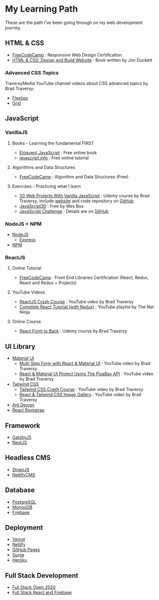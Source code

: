 # My Learning Path

These are the path I've been going through on my web development journey.

## HTML & CSS

* [FreeCodeCamp](https://www.freecodecamp.org/learn) : Responsive Web Design Certification
* [HTML & CSS: Design and Build Website](https://www.amazon.com/HTML-CSS-Design-Build-Websites/dp/1118008189/ref=sr_1_2?dchild=1&keywords=HTML+%26+CSS&qid=1594802336&s=books&sr=1-2) : Book written by Jon Duckett

### Advanced CSS Topics

TraversyMedia YouTube channel videos about CSS advanced topics by Brad Traversy:

* [Flexbox](https://www.youtube.com/watch?v=JJSoEo8JSnc)
* [Grid](https://www.youtube.com/watch?v=jV8B24rSN5o)

## JavaScript

### VanillaJS

1. Books - Learning the fundamental FIRST
    * [Eloquent JavaScript](https://eloquentjavascript.net/) : Free online book
    * [javascript.info](https://javascript.info/) : Free online tutorial

2. Algorithms and Data Structures
    * [FreeCodeCamp](https://www.freecodecamp.org/learn) : Algorithm and Data Structures (Free)

3. Exercises - Practicing what I learn
    * [20 Web Projects With Vanilla JavaScript](https://www.udemy.com/course/web-projects-with-vanilla-javascript/) : Udemy course by Brad Traversy, include [website](https://vanillawebprojects.com/) and code repository on [GitHub](https://github.com/bradtraversy/vanillawebprojects)
    * [JavaScript30](https://javascript30.com/) : Free by Wes Bos
    * [JavaScript Challenge](https://dev.to/asabeneh/30-days-of-javascript-challenge-56kd) : Details are on [GitHub](https://github.com/Asabeneh/30DaysOfJavaScript)

### NodeJS + NPM

* [NodeJS](https://nodejs.org/en/docs/)
  * [Express](http://expressjs.com/)
* [NPM](https://docs.npmjs.com/)

### ReactJS

1. Online Tutorial
    * [FreeCodeCamp](https://www.freecodecamp.org/learn) : Front End Libraries Certification (React, Redux, React and Redux + Projects)

2. YouTube Videos
    * [ReactJS Crash Course](https://www.youtube.com/watch?v=sBws8MSXN7A) : YouTube video by Brad Traversy
    * [Complete React Tutorial (with Redux)](https://www.youtube.com/playlist?list=PL4cUxeGkcC9ij8CfkAY2RAGb-tmkNwQHG) : YouTube playlist by The Net Ninja

3. Online Course
    * [React Front to Back](https://www.udemy.com/course/modern-react-front-to-back/) : Udemy course by Brad Traversy

## UI Library

* [Material UI](https://material-ui.com/)
  * [Multi Step Form with React & Material UI](https://www.youtube.com/watch?v=zT62eVxShsY) : YouTube video by Brad Traversy
  * [React & Material UI Project Using The PixaBay API](https://www.youtube.com/watch?v=dzOrUmK4Qyw) : YouTube video by Brad Traversy
* [Tailwind CSS](https://tailwindcss.com/)
  * [Tailwind CSS Crash Course](https://www.youtube.com/watch?v=UBOj6rqRUME) : YouTube video by Brad Traversy
  * [React & Tailwind CSS Image Gallery](https://www.youtube.com/watch?v=FiGmAI5e91M) : YouTube video by Brad Traversy
* [Ant Design](https://ant.design/)
* [React Bootstrap](https://react-bootstrap.github.io/)

## Framework

* [GatsbyJS](https://www.gatsbyjs.org/docs/)
* [NextJS](https://nextjs.org/docs/getting-started)

## Headless CMS

* [StrapiJS](https://strapi.io/)
* [NetlifyCMS](https://www.netlifycms.org/)

## Database

* [PostgreSQL](https://www.postgresql.org/)
* [MongoDB](https://www.mongodb.com/)
* [Firebase](https://firebase.google.com/)

## Deployment

* [Vercel](https://vercel.com/)
* [Netlify](https://www.netlify.com/)
* [GitHub Pages](https://pages.github.com/)
* [Surge](https://surge.sh/)
* [Heroku](https://www.heroku.com/)

## Full Stack Development

* [Full Stack Open 2020](https://fullstackopen.com/en/)
* [Full Stack React and Firebase](https://www.youtube.com/watch?v=m_u6P5k0vP0)
